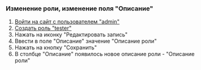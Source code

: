 ### Изменение роли, изменение поля "Описание"

1. [Войти на сайт с пользователем "admin"](../../../../0.%20Шаги/1.%20Войти%20на%20сайт%20с%20пользователем%20username.md)
1. [Создать роль "tester"](../../../../0.%20Шаги/4.%20Создать%20роль%20с%20именем%20tester.md)
1. Нажать на иконку "Редактировать запись"
1. Ввести в поле "Описание" значение "Описание роли"
1. Нажать на кнопку "Сохранить"
1. В столбце "Описание" появилось новое описание роли - "Описание роли"